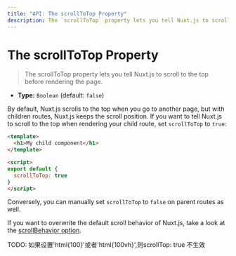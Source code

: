 ```yaml
---
title: "API: The scrollToTop Property"
description: The `scrollToTop` property lets you tell Nuxt.js to scroll to the top before rendering the page.
---
```


# The scrollToTop Property

> The scrollToTop property lets you tell Nuxt.js to scroll to the top before rendering the page.

- **Type:** `Boolean` (default: `false`)

By default, Nuxt.js scrolls to the top when you go to another page, but with children routes, Nuxt.js keeps the scroll position. If you want to tell Nuxt.js to scroll to the top when rendering your child route, set `scrollToTop` to `true`:

```html
<template>
  <h1>My child component</h1>
</template>

<script>
export default {
  scrollToTop: true
}
</script>
```

Conversely, you can manually set `scrollToTop` to `false` on parent routes as well.

If you want to overwrite the default scroll behavior of Nuxt.js, take a look at the [scrollBehavior option](/api/configuration-router#scrollbehavior).

TODO: 如果设置'html{100}'或者'html{100vh}',则scrollTop: true 不生效
